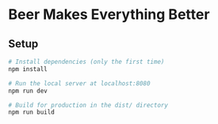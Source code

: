 # Beer Makes Everything Better

## Setup

``` bash
# Install dependencies (only the first time)
npm install

# Run the local server at localhost:8080
npm run dev

# Build for production in the dist/ directory
npm run build
```